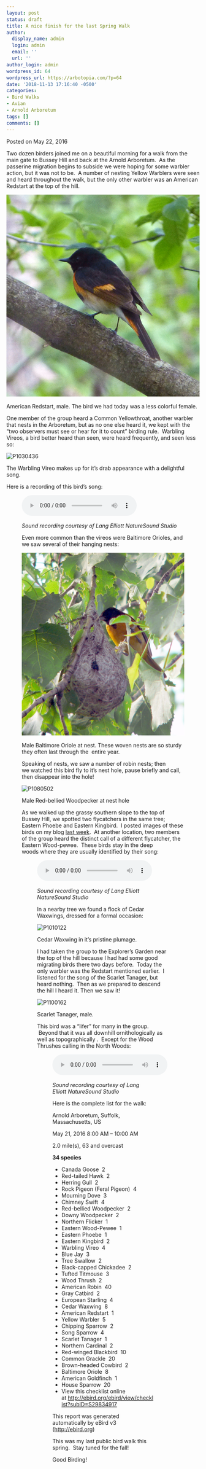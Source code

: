 ```yaml
---
layout: post
status: draft
title: A nice finish for the last Spring Walk
author:
  display_name: admin
  login: admin
  email: ''
  url: ''
author_login: admin
wordpress_id: 64
wordpress_url: https://arbotopia.com/?p=64
date: '2018-11-13 17:16:40 -0500'
categories:
- Bird Walks
- Avian
- Arnold Arboretum
tags: []
comments: []
---
```




<p>Posted on May 22, 2016</a><a href="https://web.archive.org/web/20160725160650/http://www.arbotopia.com:80/a-nice-finish-for-the-last-spring-walk/#"></a><a rel="noreferrer noopener" target="_blank" href="https://web.archive.org/web/20160725160650/http://www.arbotopia.com:80/a-nice-finish-for-the-last-spring-walk/#"></a><a href="https://web.archive.org/web/20160725160650/http://www.arbotopia.com:80/a-nice-finish-for-the-last-spring-walk/#"></a></p>





<p>Two dozen birders joined me on a beautiful morning for a walk from the main gate to Bussey Hill and back at the Arnold Arboretum. &nbsp;As the passerine&nbsp;migration begins to subside we were hoping for some warbler action, but it was not to be. &nbsp;A number of nesting Yellow Warblers were seen and heard throughout the walk, but the only other warbler was an American Redstart at the top of the hill.</p>


<p><!-- wp:image {"id":127} --></p>
 <img src="/images/2018/11/P1050239.jpg" alt="" class="wp-image-127"/> 





<p>American Redstart, male. The bird we had today was a less colorful female.</p>





<p>One member of the group heard a Common Yellowthroat, another warbler that nests in the Arboretum, but as no one else heard&nbsp;it, we kept with the &ldquo;two observers must&nbsp;see or&nbsp;hear for it to count&rdquo; birding rule. &nbsp;Warbling Vireos, a bird better heard than seen, were heard frequently, and seen less so:</p>


<p><!-- wp:image {"id":1276} --></p>
 <img src="https://web.archive.org/web/20160725160650im_/http://www.arbotopia.com/wp-content/uploads/2016/05/P1030436.jpg" alt="P1030436" class="wp-image-1276"/> 





<p>The Warbling Vireo makes up for it&rsquo;s drab appearance with a delightful song.</p>





<p>Here is a recording of this bird&rsquo;s song:</p>


<p><!-- wp:audio {"id":196} --></p>
<figure class="wp-block-audio"><audio controls src="/images/2018/11/Warbling-vireo-1.mp3"></audio> 
<p><!-- /wp:audio --></p>



<p><em>Sound recording courtesy of&nbsp;Lang Elliott NatureSound Studio</em></p>





<p>Even more common than&nbsp;the vireos were Baltimore Orioles, and we saw several of their hanging nests:</p>


<p><!-- wp:image {"id":119} --></p>
 <img src="/images/2018/11/P1030005_1.jpg" alt="" class="wp-image-119"/> 





<p>Male Baltimore Oriole at nest. These woven nests are so sturdy they often last through the &nbsp;entire year.</p>





<p>Speaking of nests, we saw a number of robin nests; then we&nbsp;watched&nbsp;this bird fly to it&rsquo;s nest hole, pause briefly and call, then disappear into the hole!</p>


<p><!-- wp:image {"id":903} --></p>
 <img src="https://web.archive.org/web/20160725160650im_/http://www.arbotopia.com/wp-content/uploads/2014/10/P1080502.jpg" alt="P1080502" class="wp-image-903"/> 





<p>Male Red-bellied Woodpecker at nest hole</p>





<p>As we walked up the grassy southern slope to the top of Bussey Hill, we spotted two flycatchers in the same tree; Eastern Phoebe and Eastern Kingbird. &nbsp;I posted images of these birds on my blog&nbsp;<a href="https://web.archive.org/web/20160725160650/http://www.arbotopia.com/an-urban-wild-in-the-arnold-arboretum/">last week</a>. &nbsp;At another location, two members of the group heard the distinct call of a&nbsp;different&nbsp;flycatcher, the Eastern Wood-pewee. &nbsp;These birds stay in the deep woods&nbsp;where they are usually identified by their song:</p>


<p><!-- wp:audio {"id":195} --></p>
<figure class="wp-block-audio"><audio controls src="/images/2018/11/E.Wood-pewee.wav"></audio> 
<p><!-- /wp:audio --></p>



<p><em>Sound recording courtesy of&nbsp;Lang Elliott NatureSound Studio</em></p>





<p>In a nearby tree we found a flock of Cedar Waxwings,&nbsp;dressed for a formal occasion:</p>


<p><!-- wp:image {"id":1107} --></p>
 <img src="https://web.archive.org/web/20160725160650im_/http://www.arbotopia.com/wp-content/uploads/2015/05/P1010122.jpg" alt="P1010122" class="wp-image-1107"/> 





<p>Cedar Waxwing in it&rsquo;s pristine plumage.</p>





<p>I had taken the group to the Explorer&rsquo;s Garden near the top of the hill because I had had some good migrating birds there two days before. &nbsp;Today the only warbler was the Redstart mentioned&nbsp;earlier. &nbsp;I listened for the song of the&nbsp;Scarlet Tanager, but heard nothing. &nbsp;Then as we prepared&nbsp;to descend the hill I heard it. Then we saw it!</p>


<p><!-- wp:image {"id":1115} --></p>
 <img src="https://web.archive.org/web/20160725160650im_/http://www.arbotopia.com/wp-content/uploads/2015/05/P1100162.jpg" alt="P1100162" class="wp-image-1115"/> 





<p>Scarlet Tanager, male.</p>





<p>This bird was a &ldquo;lifer&rdquo; for many in the group. &nbsp;Beyond that it was all downhill ornithologically as well as topographically&nbsp;. &nbsp;Except for the Wood Thrushes calling in the North Woods:</p>


<p><!-- wp:audio {"id":197} --></p>
<figure class="wp-block-audio"><audio controls src="/images/2018/11/Wood-Thrush-2.mp3"></audio> 
<p><!-- /wp:audio --></p>



<p><em>Sound recording courtesy of&nbsp;Lang Elliott NatureSound Studio</em></p>





<p>Here is the complete list for the walk:</p>





<p>Arnold Arboretum, Suffolk, Massachusetts, US</p>





<p>May 21, 2016 8:00 AM &ndash; 10:00 AM</p>





<p>2.0 mile(s),&nbsp;63 and overcast</p>





<p><strong>34 species</strong></p>


<p><!-- wp:list --></p>
<ul>
<li>Canada Goose &nbsp;2</li>
<li>Red-tailed Hawk &nbsp;2</li>
<li>Herring Gull &nbsp;2</li>
<li>Rock Pigeon (Feral Pigeon) &nbsp;4</li>
<li>Mourning Dove &nbsp;3</li>
<li>Chimney Swift &nbsp;4</li>
<li>Red-bellied Woodpecker &nbsp;2</li>
<li>Downy Woodpecker &nbsp;2</li>
<li>Northern Flicker &nbsp;1</li>
<li>Eastern Wood-Pewee &nbsp;1</li>
<li>Eastern Phoebe &nbsp;1</li>
<li>Eastern Kingbird &nbsp;2</li>
<li>Warbling Vireo &nbsp;4</li>
<li>Blue Jay &nbsp;3</li>
<li>Tree Swallow &nbsp;2</li>
<li>Black-capped Chickadee &nbsp;2</li>
<li>Tufted Titmouse &nbsp;3</li>
<li>Wood Thrush &nbsp;2</li>
<li>American Robin &nbsp;40</li>
<li>Gray Catbird &nbsp;2</li>
<li>European Starling &nbsp;4</li>
<li>Cedar Waxwing &nbsp;8</li>
<li>American Redstart &nbsp;1</li>
<li>Yellow Warbler &nbsp;5</li>
<li>Chipping Sparrow &nbsp;2</li>
<li>Song Sparrow &nbsp;4</li>
<li>Scarlet Tanager &nbsp;1</li>
<li>Northern Cardinal &nbsp;2</li>
<li>Red-winged Blackbird &nbsp;10</li>
<li>Common Grackle &nbsp;20</li>
<li>Brown-headed Cowbird &nbsp;2</li>
<li>Baltimore Oriole &nbsp;8</li>
<li>American Goldfinch &nbsp;1</li>
<li>House Sparrow &nbsp;20</li>
<li>View this checklist online at&nbsp;<a href="https://web.archive.org/web/20160725160650/http://ebird.org/ebird/view/checklist?subID=S29834917">http://ebird.org/ebird/view/checklist?subID=S29834917</a></li>
</ul>
<p><!-- /wp:list --></p>



<p>This report was generated automatically by eBird v3 (<a href="https://web.archive.org/web/20160725160650/http://ebird.org/">http://ebird.org</a>)</p>





<p>This was my last public bird walk this spring. &nbsp;Stay tuned for the fall!</p>





<p>Good Birding!<a href="https://web.archive.org/web/20160725160650/http://www.arbotopia.com:80/a-nice-finish-for-the-last-spring-walk/#"></a><a href="https://web.archive.org/web/20160725160650/http://www.arbotopia.com:80/a-nice-finish-for-the-last-spring-walk/#"></a><a href="https://web.archive.org/web/20160725160650/http://www.arbotopia.com:80/a-nice-finish-for-the-last-spring-walk/#"></a><a target="_blank" href="https://web.archive.org/web/20160725160650/http://www.arbotopia.com:80/a-nice-finish-for-the-last-spring-walk/#" rel="noreferrer noopener"></a><a href="https://web.archive.org/web/20160725160650/http://www.arbotopia.com:80/a-nice-finish-for-the-last-spring-walk/#"></a></p>


